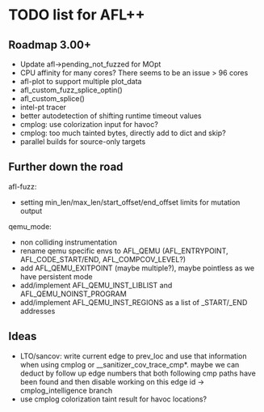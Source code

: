 # TODO list for AFL++

## Roadmap 3.00+

 - Update afl->pending_not_fuzzed for MOpt
 - CPU affinity for many cores? There seems to be an issue > 96 cores
 - afl-plot to support multiple plot_data
 - afl_custom_fuzz_splice_optin()
 - afl_custom_splice()
 - intel-pt tracer
 - better autodetection of shifting runtime timeout values
 - cmplog: use colorization input for havoc?
 - cmplog: too much tainted bytes, directly add to dict and skip?
 - parallel builds for source-only targets

## Further down the road

afl-fuzz:
 - setting min_len/max_len/start_offset/end_offset limits for mutation output

qemu_mode:
 - non colliding instrumentation
 - rename qemu specific envs to AFL_QEMU (AFL_ENTRYPOINT, AFL_CODE_START/END,
   AFL_COMPCOV_LEVEL?)
 - add AFL_QEMU_EXITPOINT (maybe multiple?), maybe pointless as we have
   persistent mode
 - add/implement AFL_QEMU_INST_LIBLIST and AFL_QEMU_NOINST_PROGRAM
 - add/implement AFL_QEMU_INST_REGIONS as a list of _START/_END addresses


## Ideas

 - LTO/sancov: write current edge to prev_loc and use that information when
   using cmplog or __sanitizer_cov_trace_cmp*. maybe we can deduct by follow
   up edge numbers that both following cmp paths have been found and then
   disable working on this edge id -> cmplog_intelligence branch
 - use cmplog colorization taint result for havoc locations?

